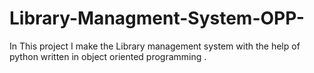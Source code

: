 # Library-Managment-System-OPP-
In This project I make the Library management system with the help of python written in object oriented programming .
